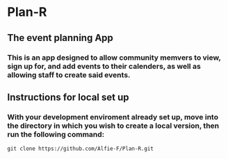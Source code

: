 # Plan-R
## The event planning App
### This is an app designed to allow community memvers to view, sign up for, and add events to their calenders, as well as allowing staff to create said events.

## Instructions for local set up
### With your development enviroment already set up, move into the directory in which you wish to create a local version, then run the following command:
```
git clone https://github.com/Alfie-F/Plan-R.git
```

